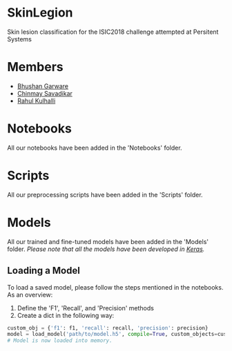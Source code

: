 # SkinLegion
Skin lesion classification for the ISIC2018 challenge attempted at Persitent Systems

# Members
 - [Bhushan Garware](https://www.linkedin.com/in/bhushan-garware/)
 - [Chinmay Savadikar](https://www.github.com/savadikarc)
 - [Rahul Kulhalli](https://www.github.com/rahulkulhalli)

# Notebooks
All our notebooks have been added in the 'Notebooks' folder.

# Scripts
All our preprocessing scripts have been added in the 'Scripts' folder.

# Models
All our trained and fine-tuned models have been added in the 'Models' folder.
*Please note that all the models have been developed in [Keras](https://github.com/keras-team/keras).*

## Loading a Model ##
To load a saved model, please follow the steps mentioned in the notebooks. As an overview:
1) Define the 'F1', 'Recall', and 'Precision' methods
2) Create a dict in the following way:
```python
custom_obj = {'f1': f1, 'recall': recall, 'precision': precision}
model = load_model('path/to/model.h5', compile=True, custom_objects=custom_obj)
# Model is now loaded into memory.
```
